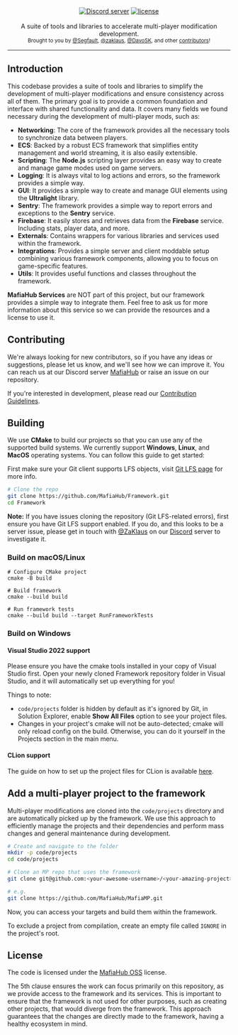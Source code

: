 <div align="center">
    <a href="https://discord.gg/eBQ4QHX"><img src="https://img.shields.io/discord/402098213114347520.svg" alt="Discord server" /></a>
    <a href="LICENSE.md"><img src="https://img.shields.io/badge/License-MafiaHub%20OSS-blue" alt="license" /></a>
</div>

<br />
<div align="center">
  A suite of tools and libraries to accelerate multi-player modification development.
</div>

<div align="center">
  <sub>
    Brought to you by <a href="https://github.com/Segfaultd">@Segfault</a>,
    <a href="https://github.com/zaklaus">@zaklaus</a>,
    <a href="https://github.com/DavoSK">@DavoSK</a>,
    and other <a href="https://github.com/MafiaHub/Framework/graphs/contributors">contributors</a>!
  </sub>
</div>
<hr/>

## Introduction

This codebase provides a suite of tools and libraries to simplify the development of multi-player modifications and ensure consistency across all of them. The primary goal is to provide a common foundation and interface with shared functionality and data. It covers many fields we found necessary during the development of multi-player mods, such as:
* **Networking**: The core of the framework provides all the necessary tools to synchronize data between players.
* **ECS**: Backed by a robust ECS framework that simplifies entity management and world streaming, it is also easily extensible.
* **Scripting**: The **Node.js** scripting layer provides an easy way to create and manage game modes used on game servers.
* **Logging**: It is always vital to log actions and errors, so the framework provides a simple way.
* **GUI**: It provides a simple way to create and manage GUI elements using the **Ultralight** library.
* **Sentry**: The framework provides a simple way to report errors and exceptions to the **Sentry** service.
* **Firebase**: It easily stores and retrieves data from the **Firebase** service. Including stats, player data, and more.
* **Externals**: Contains wrappers for various libraries and services used within the framework.
* **Integrations**: Provides a simple server and client moddable setup combining various framework components, allowing you to focus on game-specific features.
* **Utils**: It provides useful functions and classes throughout the framework.

**MafiaHub Services** are NOT part of this project, but our framework provides a simple way to integrate them. Feel free to ask us for more information about this service so we can provide the resources and a license to use it.

## Contributing

We're always looking for new contributors, so if you have any ideas or suggestions, please let us know, and we'll see how we can improve it. You can reach us at our Discord server [MafiaHub](https://discord.gg/c6gW9yRXZH) or raise an issue on our repository.

If you're interested in development, please read our [Contribution Guidelines](.github/CONTRIBUTING.md).

## Building

We use **CMake** to build our projects so that you can use any of the supported build systems. We currently support **Windows**, **Linux**, and **MacOS** operating systems. You can follow this guide to get started:

First make sure your Git client supports LFS objects, visit [Git LFS page](https://git-lfs.github.com/) for more info.

```sh
# Clone the repo
git clone https://github.com/MafiaHub/Framework.git
cd Framework
```
**Note:** If you have issues cloning the repository (Git LFS-related errors), first ensure you have Git LFS support enabled. If you do, and this looks to be a server issue, please get in touch with [@ZaKlaus](https://github.com/zpl-zak) on our [Discord](https://discord.gg/eBQ4QHX) server to investigate it.

### Build on macOS/Linux
```
# Configure CMake project
cmake -B build

# Build framework
cmake --build build

# Run framework tests
cmake --build build --target RunFrameworkTests
```

### Build on Windows

#### Visual Studio 2022 support

Please ensure you have the cmake tools installed in your copy of Visual Studio first.
Open your newly cloned Framework repository folder in Visual Studio, and it will automatically set up everything for you!

Things to note:
- `code/projects` folder is hidden by default as it's ignored by Git, in Solution Explorer, enable **Show All Files** option to see your project files.
- Changes in your project's cmake will not be auto-detected; cmake will only reload config on the build. Otherwise, you can do it yourself in the Projects section in the main menu.

#### CLion support

The guide on how to set up the project files for CLion is available [here](.github/CLION_GUIDE.md).

## Add a multi-player project to the framework

Multi-player modifications are cloned into the `code/projects` directory and are automatically picked up by the framework. We use this approach to efficiently manage the projects and their dependencies and perform mass changes and general maintenance during development.

```sh
# Create and navigate to the folder
mkdir -p code/projects
cd code/projects

# Clone an MP repo that uses the framework
git clone git@github.com:<your-awesome-username>/<your-amazing-project>.git

# e.g.
git clone https://github.com/MafiaHub/MafiaMP.git
```

Now, you can access your targets and build them within the framework.

To exclude a project from compilation, create an empty file called `IGNORE` in the project's root.

## License

The code is licensed under the [MafiaHub OSS](LICENSE.txt) license.

The 5th clause ensures the work can focus primarily on this repository, as we provide access to the framework and its services. This is important to ensure that the framework is not used for other purposes, such as creating other projects, that would diverge from the framework. This approach guarantees that the changes are directly made to the framework, having a healthy ecosystem in mind.
